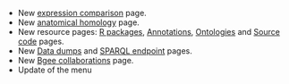 * New [expression comparison](https://archives.bgee.org/14-0/?page=expression_comparison) page.
* New [anatomical homology](https://archives.bgee.org/14-0/?page=anat_similarities) page.
* New resource pages: [R packages](https://archives.bgee.org/14-0/?page=resources&action=r_packages), [Annotations](https://archives.bgee.org/14-0/?page=resources&action=annotations), [Ontologies](https://archives.bgee.org/14-0/?page=resources&action=ontologies) and [Source code](https://archives.bgee.org/14-0/?page=resources&action=source_code) pages.
* New [Data dumps](https://archives.bgee.org/14-0/?page=download&action=dumps) and [SPARQL endpoint](https://archives.bgee.org/14-0/?page=sparql) pages.
* New [Bgee collaborations](https://archives.bgee.org/14-0/?page=collaborations) page.
* Update of the menu
